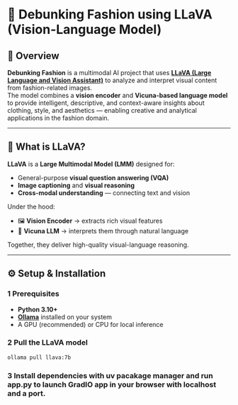 # 🧠 Debunking Fashion using LLaVA (Vision-Language Model)

## 📖 Overview
**Debunking Fashion** is a multimodal AI project that uses **[LLaVA (Large Language and Vision Assistant)](https://ollama.com/library/llava)** to analyze and interpret visual content from fashion-related images.  
The model combines a **vision encoder** and **Vicuna-based language model** to provide intelligent, descriptive, and context-aware insights about clothing, style, and aesthetics — enabling creative and analytical applications in the fashion domain.

---

## 🧩 What is LLaVA?
**LLaVA** is a **Large Multimodal Model (LMM)** designed for:
- General-purpose **visual question answering (VQA)**  
- **Image captioning** and **visual reasoning**
- **Cross-modal understanding** — connecting text and vision

Under the hood:
- 🖼️ **Vision Encoder** → extracts rich visual features  
- 💬 **Vicuna LLM** → interprets them through natural language  

Together, they deliver high-quality visual-language reasoning.

---

## ⚙️ Setup & Installation

### 1️ Prerequisites
- **Python 3.10+**
- **[Ollama](https://ollama.com/download)** installed on your system
- A GPU (recommended) or CPU for local inference

### 2️ Pull the LLaVA model
```bash
ollama pull llava:7b
```

### 3 Install dependencies with uv pacakage manager and run app.py to launch GradIO app in your browser with localhost and a port.

